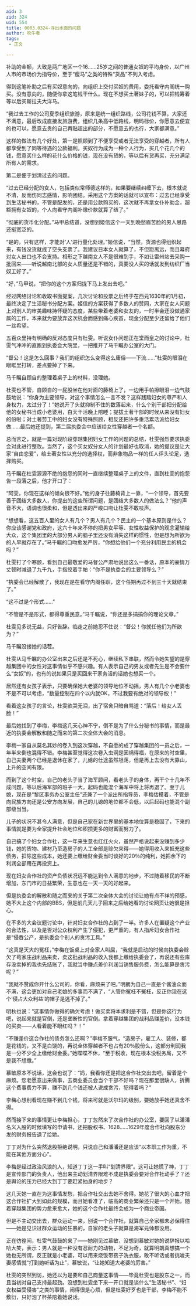 ```yaml
---
aid: 3
zid: 324
uid: 554
title: 0003.0324-浮出水面的问题
author: 吹牛者
tags: 
 - 正文

---
```




  补助的金额，大致是两广地区一个16……25岁之间的普通女奴的平均身价，以广州人市的市场价为指导价，至于“瘦马”之类的特殊“货品”不列入考虑。

  得到这笔补助之后有买奴意向的，向组织上交付买奴的费用，委托看守内阁统一购买。没有意向的，随便你拿这笔钱干什么。现在不想买土著妹子的，可以把钱筹着等以后买斯拉夫大洋马。

  “我过去工作的公司夏季组织旅游，原来是统一组织路线，公司花钱不算，大家还不满意，最后改成直接发旅游费，组织几条高中低路线，明码标价，你愿意去便宜的也可以，愿意去贵的自己再贴超出的部分，不愿意去的也行，大家都满意。”

  这样的做法有几个好处，第一是照顾到了不便享受或者无法享受的穿越者，所有人都享受到了同等待遇的公款福利。买奴行为成为一种个人行为，买几个花几个的钱，愿意买什么样的花什么价格的钱，现在没有货的，等以后有货再买，充分满足所有人的需求。

  第二是便于划清过去的问题。

  “过去已经分配的女人，包括类似常师德这样的，如果要继续纠缠下去，根本就说不清，反而伤同志感情，影响团结。采用这个方案的话就可以宣布：过去已经享受到生活秘书的，不管是配发的，还是用公款购买的，这次就不再拿女仆补助金，超额拥有女奴的，个人向看守内阁补缴价款就算了结了。”

  “彻底的货币化分配。”马甲总结道，没想到姬信这个一天到晚愁眉苦脸的男人思路还挺宽泛的。

  “是的，只有这样，才能对‘人’进行量化处理。”姬信说，“当然，货源也得组织起来，有钱没货就成了空头支票了。我建议日本女人就算了，不但距离远，而且幕府对女人出口也不会支持。相形之下越南女人不是很难到手，不如让雷州站去采购一批回来——听说越南北部的女人质量还是不错的，真要没人买的话就发到纺织厂当奴工好了。”

  “好，”马甲说，“把你的这个方案归拢下马上发出去吧。”

  经过网络讨论和收取书面提案，几次讨论和投票之后终于在西元1630年的1月初，最终决定了生活秘书分配方案。姬信的方案获得了多数人的赞同，大家在女人问题上对别人的审美趣味持怀疑的态度，某些带着老婆和女友的，一时半会还没做通家属的工作，本来就为要放弃这次机会而感到痛心疾首，现金分配至少还留给了他们一丝希望。

  五百众里持有明确的反对态度只有杜雯。听说女仆问题正在堂而皇之的讨论中，杜雯气冲冲的直跑到执委会大院里，一把推开了马千瞩办公室的大门。

  “督公！这是怎么回事？我们的组织怎么变得这么庸俗——下流……”杜雯的眼泪在眼眶里打转，差点要掉了下来。

  马千瞩自顾自的整理着桌子上的材料，没理她。

  杜雯也不管，自顾自的一屁股坐在他对面的藤椅上了，一边用手帕擦眼泪一边气鼓鼓地说：“你身为主要领导，对这个事情怎么一言不发？这样践踏妇女的尊严和人身权力，太过分了！”她说开了头就抑制不住的数落起来，什么个别干部把分配给他的女秘书当成小老婆用，白天干活晚上陪睡；提拔土著干部的时候从来没有妇女的份啦；对土著劳工中的妇女没有特殊照顾，相反还把许多重活累活派给妇女做……最后她还提到，第二届执委会中应该给女性穿越者一个名额。

  总而言之，就是一篇对现阶段穿越集团妇女工作的问题的总结，杜雯强烈要求执委会对此进行整改。当然了，这个买女奴分女人的计划最好也取消，她的提议是让大家“自由恋爱”，给土著女性以充分的选择权，而非象物品一样的任人评头论足，选择购买。

  马千瞩在杜雯源源不绝的抱怨的同时一直继续整理桌子上的文件，直到杜雯的抱怨告一段落之后，他才开口了：

  “阿雯，你现在这样的倾向很不好。”他的身子往藤椅背上一靠，“一个领导，首先要善于团结大多数人，你提出的这些所谓问题，是团结大多数人的做法么？”他的声音不大，语调也很柔和，但是透出来的严峻口吻让杜雯不敢吱声。

  “想想看，这五百人里的女人有几个？男人有几个？民主的一个基本原则是什么？你应该感谢党和政府，这六十年来不停的把男女平等、女性权益保护的观念灌输给大众，这个集团里的大部分男人的脑子里还没有消失这样的惯性，但是想为所欲为的人早就存在了。”马千瞩的口吻愈发严厉，“你想给他们一个充分利用民主的机会吗？”

  杜雯打了个寒颤，看到自己最敬爱的马督公严肃地说出这么一番话，原本的豪情万丈顿时减退了九千九，手指绞着手帕：“你不是执委会的主要领导么？”

  “执委会已经解散了，我现在是在看守内阁任职，这个任期再过不到三十天就结束了。”

  “这不过是个形式……”

  “不管是不是形式，都得尊重民意。”马千瞩说，“你还是多搞搞你的理论文章。”

  杜雯见多说无益，只好告辞。临走之前她忍不住说：“督公！你就任他们为所欲为？”

  马千瞩没接她的话茬。

  杜雯从马千瞩的办公室出来之后还是不死心，继续私下串联，然而令她失望的是穿越集团中的女性对这事情似乎不感兴趣。有人表示自己的男友或者先生是不会要什么“女奴”的，也有的说如果只是买回来干家务活的话她也想买一个。

  居然还有女孩子表示，只要确保她大老婆的领导地位不动摇，男人有几个小老婆也不是不可以考虑，“数量控制在四个以内就OK，不过我要有绝对的领导权！”

  看着这女孩子的言论，杜雯欲哭无泪，出了宿舍只暗自骂道：“落后！给女人丢脸！”

  最后她找到了李梅，李梅这几天心神不宁，倒不是为了什么分秘书的事情，而是最近的执委会解散和随之而来的第二次全体大会的消息。

  李梅一家自从莫名其妙的卷入到这次穿越，不自愿的成了穿越集团的一员之后，一年半来倒也混得不错。李梅甚至觉得这次卷入虫洞是因祸得福，在原来的时空里，自己夫妻两个已经是退休在家了，儿媳的仕途虽然坦荡，但是再上去没有大靠山，上升的空间有限。

  而到了这个时空，自己的老头子当了海军顾问，看老头子的身体，再干个十几年不成问题，等以后海军部的班子一大，起码也能混个海军中将上将再退了。至于儿媳，现在是“黎区事务办公室主任”还兼了一个派出所指导员，李梅估摸着，不管是向民族方向还是公安方向发展，自己的儿媳的地位都不会低，以后起码也能混个副部级当当。

  儿子的状况不甚令人满意，但是自己家在新世界里的基本地位算是稳固了，下来的事情就是要为全家提升社会地位和积攒更多的财富而努力了。

  自己搞了个妇女合作社，这一年来生意也红红火火，虽然严格说起来没赚到多少钱，她的货物、建材乃至造房子的人工全部是赊欠来得——她得用收入来抵充这些债务，扣除这些成本，她还要上缴给财金委当时谈好的20％的纯利，她把余下的利润全部用在再投资上。

  现在妇女合作社的资产负债状况远不能达到令人满意的地步，不过随着移民的不断增加，东门市的日益繁荣，生意也在一天一天的好起来。

  但是执委会的解散和随之而来的关于第二次全体大会的讨论让她有点不祥的预感，她不大上这个内部的BBS，但是前几天儿子回来之后给她看的讨论网页让她很是担心。

  在不多的大会议题讨论中，针对妇女合作社的占到了一半。许多人在置疑这个产业的合法性，以及是否对公众权利产生了侵犯，更严重的，有人指斥妇女合作社是“侵吞公产，是执委会个别人的贪污工具。”

  “这真是天大的冤枉，”李梅在饭桌上对全家人叫屈，“我就是启动的时候向执委会赊欠了苟家庄战利品来卖，卖这批战利品的收入我都上缴给执委会了，再说还有些库存没卖掉的我也先结账了，我就当中赚点差价利润当销售服务费，怎么能算是贪污呢？”

  “我就不赞成你开什么公司的，你看，麻烦来了吧。”明朗为自己一直是个酱油众而不满，这会更加对自己老娘的多事而不满了，“人管你冤枉不冤枉，反正你现在这个‘侵占大众利益’的帽子是逃不掉了。”

  明秋也说：“这事情你做得的确欠考虑！做买卖将本求利是不错，但是你这行为吧，说起来就是官倒，还是垄断性的官倒。拿着穿越集团的战利品赚差价，没本钱的买卖——人看着能不眼红吗？！”

  “不赚差价这合作社的债务怎么还啊？”李梅不服气，“造房子，雇工人、装修，都是花钱的，又不是白饶的，再说全体穿越者不也占有20％股份么，这部分利润我是一分不少全上缴给财金委。”她喋喋不休，“至于税收，现在根本没税务局，又不是我不想缴。”

  慕敏原本不说话，这会也说了：“妈，我看你还是把这合作社交出去吧，留着是个麻烦。您老愿意出来做事，去商业委员会当个干部不好吗？现在那里很缺人，折腾这个费事费力不算，赚不到几个钱还被人说成贪污，犯得着吗？”

  李梅心想别看现在赚不到几个钱，将来可就是沃尔玛的级别，要她放手她还真舍不得。

  然而接下来的事情更让李梅担心，丁丁忽然来了次合作社的办公室，要回了以潘潘名义入股的时候填写的申请书，还把股权书、1628……1629年度合作社向股东分发的财务报告退了给她。

  丁丁对为什么突然退股拒绝说明，只说自己和潘潘还是应该“以本职工作为重，不能在其他方面分心”。

  李梅是经过政治风浪的人，知道丁丁这一手叫“划清界限”。这可让她慌了神，丁丁是宣传部门的负责人，他出来主动划清界限难不成是执委会要对合作社动手了？还是舆论的压力已经大到丁丁要赶紧抽身的地步？

  这几天她一直在为这事情发愁，把合作社交出去她不舍得。她花了很大的心血才把这合作社扩大到如此的规模，而且她看准了，临高的商业繁荣还只是一个开始，随着穿越集团的势力愈来愈大，她的这个合作社最终会成为一个商业帝国。

  但是不主动交出去，群众运动一来，别说一个合作社，就算自己全家都未必保得住——她是见识过群众运动的狂暴的，自家的老头子就算是海军元帅都没用。

  正在彷徨间，杜雯气鼓鼓的来了——她刚见过慕敏，没想到慕敏对她的说辞报以哈哈大笑，表示：男人就是一种没有忍耐力的动物，不足为奇，就算明朗真想搞一个她也无所谓，反正就是小老婆，可以用来烧饭带孩子洗衣服，敢不听话或者挑唆夫妻感情就“打到她听话为止”，慕敏说，“让她知道大老婆的厉害。”

  杜雯的突然到访，她还以为是要和自己商量这事情——毕竟杜雯也是股东之一，而且当初对自己支持最起劲。没想到杜雯坐下来一开口就是谈什么“生活秘书”、“妇女权益受侵害”之类的事情，闹得很是心烦，但是杜雯好歹也是干部，李梅不能不敷衍，只好泡了杯茶陪着她说话。


